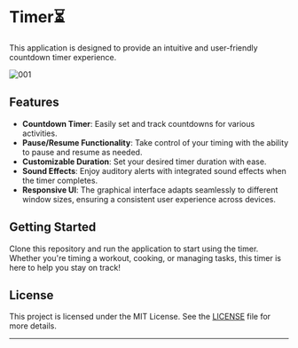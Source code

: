 # Timer⏳

This application is designed to provide an intuitive and user-friendly countdown timer experience.


![001](https://github.com/user-attachments/assets/4f46070b-4301-4fe8-9710-46f7d347ab43)




## Features

- **Countdown Timer**: Easily set and track countdowns for various activities.
- **Pause/Resume Functionality**: Take control of your timing with the ability to pause and resume as needed.
- **Customizable Duration**: Set your desired timer duration with ease.
- **Sound Effects**: Enjoy auditory alerts with integrated sound effects when the timer completes.
- **Responsive UI**: The graphical interface adapts seamlessly to different window sizes, ensuring a consistent user experience across devices.

## Getting Started

Clone this repository and run the application to start using the timer. Whether you're timing a workout, cooking, or managing tasks, this timer is here to help you stay on track!

## License

This project is licensed under the MIT License. See the [LICENSE](LICENSE.txt) file for more details.

---
